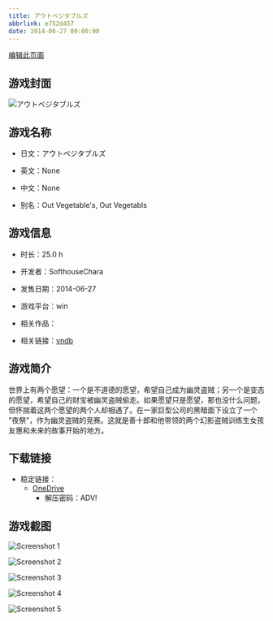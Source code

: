 ```yaml
---
title: アウトベジタブルズ
abbrlink: e752d457
date: 2014-06-27 00:00:00
---
```

[编辑此页面](https://github.com/ACG-3/ADV3-source/blob/main/source/_posts/games/%E3%82%A2%E3%82%A6%E3%83%88%E3%83%99%E3%82%B8%E3%82%BF%E3%83%96%E3%83%AB%E3%82%BA.md)

## 游戏封面

![アウトベジタブルズ](https://pan.timero.xyz/d/onedrive/img_lib_001/%E3%82%A2%E3%82%A6%E3%83%88%E3%83%99%E3%82%B8%E3%82%BF%E3%83%96%E3%83%AB%E3%82%BA_cover.avif)


## 游戏名称

- 日文：アウトベジタブルズ
- 英文：None
- 中文：None

- 别名：Out Vegetable's, Out Vegetabls


## 游戏信息

- 时长：25.0 h
- 开发者：SofthouseChara
- 发售日期：2014-06-27
- 游戏平台：win
- 相关作品：

- 相关链接：[vndb](https://vndb.org/v14797)


## 游戏简介

世界上有两个愿望：一个是不道德的愿望，希望自己成为幽灵盗贼；另一个是变态的愿望，希望自己的财宝被幽灵盗贼偷走。如果愿望只是愿望，那也没什么问题，但怀揣着这两个愿望的两个人却相遇了。在一家巨型公司的黑暗面下设立了一个 "夜祭"，作为幽灵盗贼的竞赛。这就是善十郎和他带领的两个幻影盗贼训练生女孩友惠和未来的故事开始的地方。




## 下载链接

- 稳定链接：
    - [OneDrive](https://pan.timero.xyz/onedrive/adv_lib_001/%E3%82%A2%E3%82%A6%E3%83%88%E3%83%99%E3%82%B8%E3%82%BF%E3%83%96%E3%83%AB%E3%82%BA)
        - 解压密码：ADV!



## 游戏截图


![Screenshot 1](https://pan.timero.xyz/d/onedrive/img_lib_001/%E3%82%A2%E3%82%A6%E3%83%88%E3%83%99%E3%82%B8%E3%82%BF%E3%83%96%E3%83%AB%E3%82%BA_Screenshot_1.avif)

![Screenshot 2](https://pan.timero.xyz/d/onedrive/img_lib_001/%E3%82%A2%E3%82%A6%E3%83%88%E3%83%99%E3%82%B8%E3%82%BF%E3%83%96%E3%83%AB%E3%82%BA_Screenshot_2.avif)

![Screenshot 3](https://pan.timero.xyz/d/onedrive/img_lib_001/%E3%82%A2%E3%82%A6%E3%83%88%E3%83%99%E3%82%B8%E3%82%BF%E3%83%96%E3%83%AB%E3%82%BA_Screenshot_3.avif)

![Screenshot 4](https://pan.timero.xyz/d/onedrive/img_lib_001/%E3%82%A2%E3%82%A6%E3%83%88%E3%83%99%E3%82%B8%E3%82%BF%E3%83%96%E3%83%AB%E3%82%BA_Screenshot_4.avif)

![Screenshot 5](https://pan.timero.xyz/d/onedrive/img_lib_001/%E3%82%A2%E3%82%A6%E3%83%88%E3%83%99%E3%82%B8%E3%82%BF%E3%83%96%E3%83%AB%E3%82%BA_Screenshot_5.avif)

